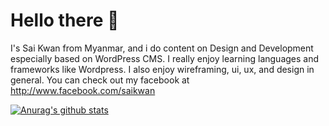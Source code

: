 # Hello there 🙏

I's Sai Kwan from Myanmar, and i do content on Design and Development especially based on WordPress CMS. I really enjoy learning languages and frameworks like Wordpress. I also enjoy wireframing, ui, ux, and design in general. You can check out my facebook at http://www.facebook.com/saikwan

[![Anurag's github stats](https://github-readme-stats.vercel.app/api?username=saikawn)](https://github.com/anuraghazra/github-readme-stats)
